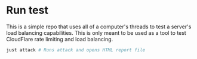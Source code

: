 # Run test

This is a simple repo that uses all of a computer's threads to test a server's load balancing capabilities. This is only meant to be used as a tool to test CloudFlare rate limiting and load balancing.

```bash
just attack # Runs attack and opens HTML report file
```
